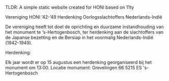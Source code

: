 TLDR: A simple static website created for HONI based on 11ty


Vereniging HONI ’42-’49
Herdenking Oorlogsslachtoffers Nederlands-Indië

De vereniging heeft tot doel de oprichting en duurzame instandhouding van het monument te ‘s-Hertogenbosch, ter herdenking aan de slachtoffers van de Japanse bezetting en de Bersiap in het voormalig Nederlands-Indië (1942-1949).

Herdenking:

Elk jaar wordt er op 15 augustus een herdenking georganiseerd bij het monument om 13:00.
Locatie monument: Grevelingen 66 5215 ES 's-Hertogenbosch
